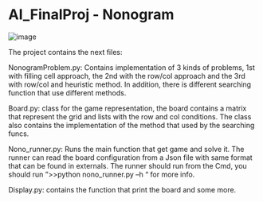 # AI_FinalProj - Nonogram 
![image](https://user-images.githubusercontent.com/44048156/71555141-26be6f00-2a31-11ea-8baf-0052df358439.png)


The project contains the next files:

NonogramProblem.py:
Contains implementation of 3 kinds of problems, 1st with filling cell approach, the 2nd with the row/col approach and the 3rd with row/col and heuristic method.  In addition, there is different searching function that use different methods.

Board.py:
class for the game representation, the board contains a matrix that represent the grid and lists with the row and col conditions. The class also contains the implementation of the method that used by the searching funcs.

Nono_runner.py:
Runs the main function that get game and solve it. The runner can read the board configuration from a Json file with same format that can be found in externals. The runner should run from the Cmd, you should run ”>>python nono_runner.py –h “ for more info.

Display.py:
contains the function that print the board and some more.
